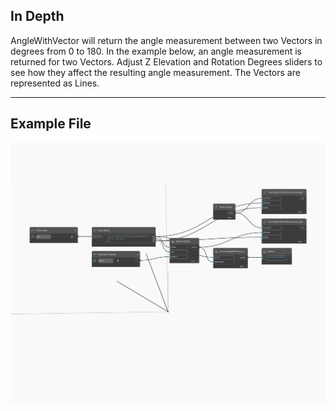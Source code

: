 ## In Depth
AngleWithVector will return the angle measurement between two Vectors in degrees from 0 to 180. In the example below, an angle measurement is returned for two Vectors. Adjust Z Elevation and Rotation Degrees sliders to see how they affect the resulting angle measurement. The Vectors are represented as Lines.
___
## Example File

![AngleWithVector](./Autodesk.DesignScript.Geometry.Vector.AngleWithVector_img.jpg)

